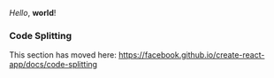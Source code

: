 _Hello_, **world**!

<!--lint disable no-literal-urls-->

### Code Splitting

This section has moved here: https://facebook.github.io/create-react-app/docs/code-splitting
